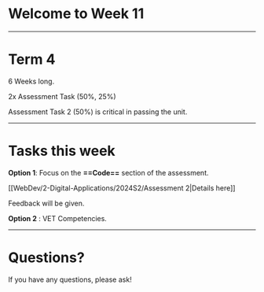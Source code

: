 # Welcome to Week 11

--- 
# Term 4

6 Weeks long.

2x Assessment Task (50%, 25%)

Assessment Task 2 (50%) is critical in passing the unit.

---

# Tasks this week

**Option 1**: Focus on the **==Code==** section of the assessment. 

[[WebDev/2-Digital-Applications/2024S2/Assessment 2|Details here]]

Feedback will be given.

**Option 2** :  VET Competencies.

---

# Questions?

If you have any questions, please ask!